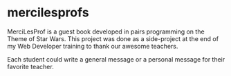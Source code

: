 # mercilesprofs

MerciLesProf is a guest book developed in pairs programming on the Theme of Star Wars. This project was done as a side-project at the end of my Web Developer training to thank our awesome teachers.

Each student could write a general message or a personal message for their favorite teacher.

